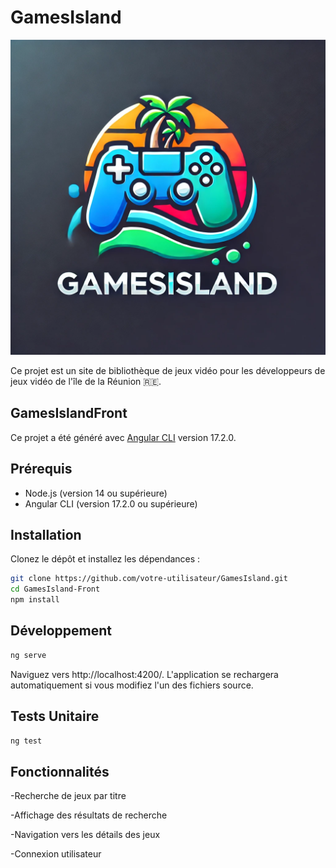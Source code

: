 # GamesIsland
![GamesIsland Logo](./src/assets/GamesIsland-Logo.webp)

Ce projet est un site de bibliothèque de jeux vidéo pour les développeurs de jeux vidéo de l'île de la Réunion 🇷🇪.

## GamesIslandFront

Ce projet a été généré avec [Angular CLI](https://github.com/angular/angular-cli) version 17.2.0.

## Prérequis

- Node.js (version 14 ou supérieure)
- Angular CLI (version 17.2.0 ou supérieure)

## Installation

Clonez le dépôt et installez les dépendances :

```bash
git clone https://github.com/votre-utilisateur/GamesIsland.git
cd GamesIsland-Front
npm install
```
## Développement

```bash
ng serve
```
Naviguez vers http://localhost:4200/. L'application se rechargera automatiquement si vous modifiez l'un des fichiers source.

## Tests Unitaire

```bash
ng test
```

## Fonctionnalités

-Recherche de jeux par titre

-Affichage des résultats de recherche

-Navigation vers les détails des jeux

-Connexion utilisateur 